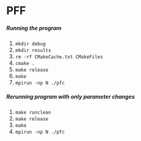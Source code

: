 # PFF

##### Running the program


1. `mkdir debug`
2. `mkdir results`
3. `rm -rf CMakeCache.txt CMakeFiles`
4. `cmake .`
5. `make release`
6. `make`
7. `mpirun -np N ./pfc`

##### Rerunning program with only parameter changes


1. `make runclean`
2. `make release`
3. `make`
4. `mpirun -np N ./pfc`

